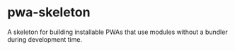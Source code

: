# pwa-skeleton
A skeleton for building installable PWAs that use modules without a bundler during development time.
